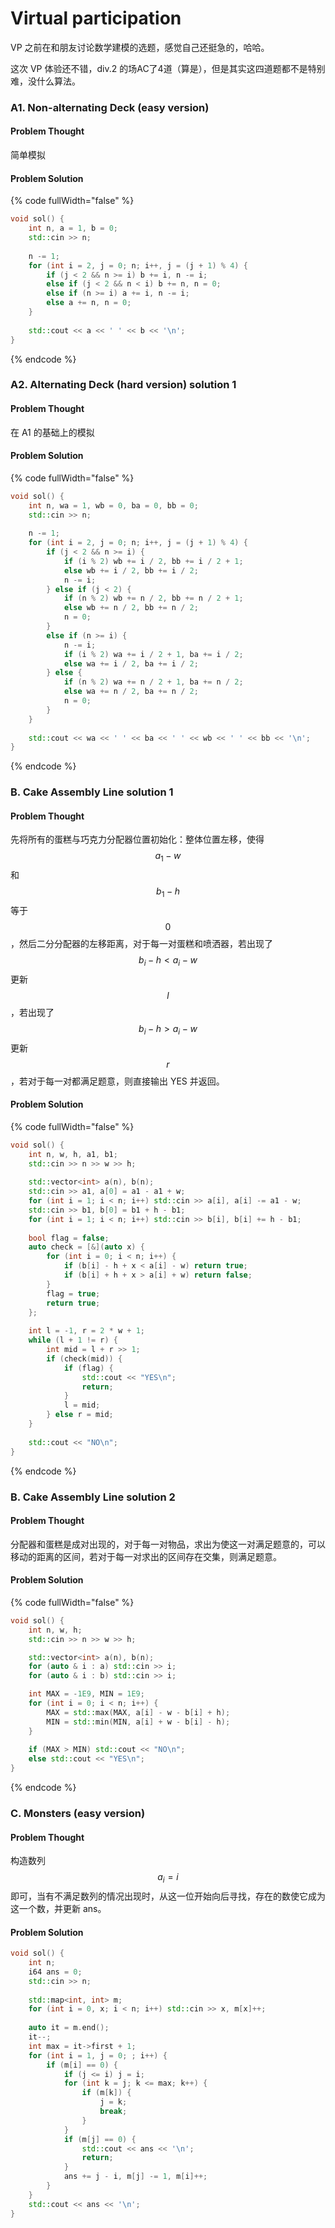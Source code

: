 # Virtual participation

VP 之前在和朋友讨论数学建模的选题，感觉自己还挺急的，哈哈。

这次 VP 体验还不错，div.2 的场AC了4道（算是），但是其实这四道题都不是特别难，没什么算法。

### A1. Non-alternating Deck (easy version)

#### Problem Thought

简单模拟

#### Problem Solution

{% code fullWidth="false" %}
```cpp
void sol() {
    int n, a = 1, b = 0;
    std::cin >> n;
    
    n -= 1;
    for (int i = 2, j = 0; n; i++, j = (j + 1) % 4) {
        if (j < 2 && n >= i) b += i, n -= i;
        else if (j < 2 && n < i) b += n, n = 0;
        else if (n >= i) a += i, n -= i;
        else a += n, n = 0;
    }
    
    std::cout << a << ' ' << b << '\n';
}
```
{% endcode %}

### A2. Alternating Deck (hard version) solution 1

#### Problem Thought

在 A1 的基础上的模拟

#### Problem Solution

{% code fullWidth="false" %}
```cpp
void sol() {
    int n, wa = 1, wb = 0, ba = 0, bb = 0;
    std::cin >> n;
 
    n -= 1;
    for (int i = 2, j = 0; n; i++, j = (j + 1) % 4) {
        if (j < 2 && n >= i) {
            if (i % 2) wb += i / 2, bb += i / 2 + 1;
            else wb += i / 2, bb += i / 2;
            n -= i;
        } else if (j < 2) {
            if (n % 2) wb += n / 2, bb += n / 2 + 1;
            else wb += n / 2, bb += n / 2;
            n = 0;
        } 
        else if (n >= i) {
            n -= i;
            if (i % 2) wa += i / 2 + 1, ba += i / 2;
            else wa += i / 2, ba += i / 2;
        } else {
            if (n % 2) wa += n / 2 + 1, ba += n / 2;
            else wa += n / 2, ba += n / 2;
            n = 0;
        }
    }
    
    std::cout << wa << ' ' << ba << ' ' << wb << ' ' << bb << '\n';
}
```
{% endcode %}

### B. Cake Assembly Line solution 1

#### Problem Thought

先将所有的蛋糕与巧克力分配器位置初始化：整体位置左移，使得 $$a_1 - w$$ 和 $$b_1 - h$$ 等于 $$0$$，然后二分分配器的左移距离，对于每一对蛋糕和喷洒器，若出现了 $$b_i - h < a_i - w$$ 更新 $$l$$，若出现了 $$b_i - h > a_i - w$$ 更新 $$r$$，若对于每一对都满足题意，则直接输出 YES 并返回。

#### Problem Solution

{% code fullWidth="false" %}
```cpp
void sol() {
    int n, w, h, a1, b1;
    std::cin >> n >> w >> h;
 
    std::vector<int> a(n), b(n);
    std::cin >> a1, a[0] = a1 - a1 + w;
    for (int i = 1; i < n; i++) std::cin >> a[i], a[i] -= a1 - w;
    std::cin >> b1, b[0] = b1 + h - b1;
    for (int i = 1; i < n; i++) std::cin >> b[i], b[i] += h - b1;
 
    bool flag = false;
    auto check = [&](auto x) {
        for (int i = 0; i < n; i++) {
            if (b[i] - h + x < a[i] - w) return true;
            if (b[i] + h + x > a[i] + w) return false;
        }        
        flag = true;
        return true;
    };
 
    int l = -1, r = 2 * w + 1;
    while (l + 1 != r) {
        int mid = l + r >> 1;
        if (check(mid)) {
            if (flag) {
                std::cout << "YES\n";
                return;
            }
            l = mid;
        } else r = mid;
    }
    
    std::cout << "NO\n";
}
```
{% endcode %}



### B. Cake Assembly Line solution 2

#### Problem Thought

分配器和蛋糕是成对出现的，对于每一对物品，求出为使这一对满足题意的，可以移动的距离的区间，若对于每一对求出的区间存在交集，则满足题意。

#### Problem Solution

{% code fullWidth="false" %}
```cpp
void sol() {
    int n, w, h;
    std::cin >> n >> w >> h;

    std::vector<int> a(n), b(n);
    for (auto & i : a) std::cin >> i;
    for (auto & i : b) std::cin >> i;

    int MAX = -1E9, MIN = 1E9;
    for (int i = 0; i < n; i++) {
        MAX = std::max(MAX, a[i] - w - b[i] + h);
        MIN = std::min(MIN, a[i] + w - b[i] - h);
    }
    
    if (MAX > MIN) std::cout << "NO\n";
    else std::cout << "YES\n";
}
```
{% endcode %}

### C. Monsters (easy version)

#### Problem Thought

构造数列 $$a_i = i$$ 即可，当有不满足数列的情况出现时，从这一位开始向后寻找，存在的数使它成为这一个数，并更新 ans。

#### Problem Solution

```cpp
void sol() {
    int n;
    i64 ans = 0;
    std::cin >> n;
 
    std::map<int, int> m;
    for (int i = 0, x; i < n; i++) std::cin >> x, m[x]++; 
 
    auto it = m.end();
    it--;
    int max = it->first + 1;
    for (int i = 1, j = 0; ; i++) {
        if (m[i] == 0) {
            if (j <= i) j = i;
            for (int k = j; k <= max; k++) {
                if (m[k]) {
                    j = k;
                    break;
                }
            }
            if (m[j] == 0) {
                std::cout << ans << '\n';
                return;
            }             
            ans += j - i, m[j] -= 1, m[i]++; 
        }
    }
    std::cout << ans << '\n';
}
```
